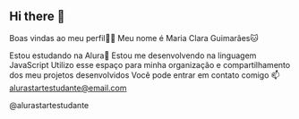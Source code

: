 ## Hi there 👋


 Boas vindas ao meu perfil🤗💙
Meu nome é Maria Clara Guimarães🐱

Estou estudando na Alura🫡
Estou me desenvolvendo na linguagem JavaScript
Utilizo esse espaço para minha organização e compartilhamento dos meu projetos desenvolvidos
Você pode entrar em contato comigo 📫
alurastartestudante@email.com

@alurastartestudante
 
 

